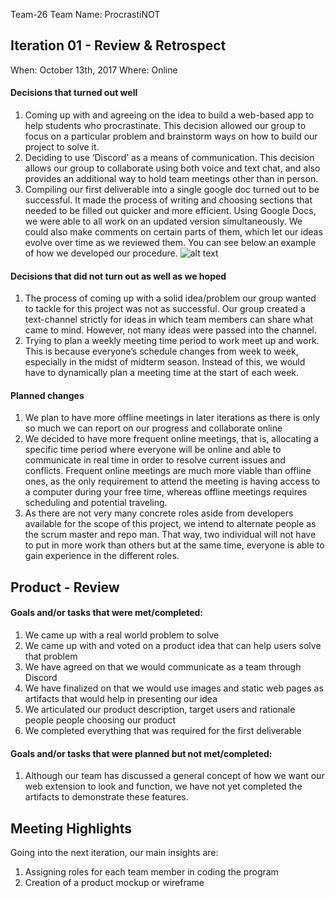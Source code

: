﻿Team-26 
Team Name: ProcrastiNOT


## Iteration 01	 - Review & Retrospect


When: October 13th, 2017
Where: Online

#### Decisions that turned out well

1. Coming up with and agreeing on the idea to build a web-based app to help students who procrastinate. This decision allowed our group to focus on a particular problem and brainstorm ways on how to build our project to solve it.
2. Deciding to use ‘Discord’ as a means of communication. This decision allows our group to collaborate using both voice and text chat, and also provides an additional way to hold team meetings other than in person.
3. Compiling our first deliverable into a single google doc turned out to be successful. It made the process of writing and choosing sections that needed to be filled out quicker and more efficient. Using Google Docs, we were able to all work on an updated version simultaneously. We could also make comments on certain parts of them, which let our ideas evolve over time as we reviewed them. You can see below an example of how we developed our procedure.
![alt text](https://i.imgur.com/VwqA639.jpg)

#### Decisions that did not turn out as well as we hoped

1. The process of coming up with a solid idea/problem our group wanted to tackle for this project was not as successful. Our group created a text-channel strictly for ideas in which team members can share what came to mind. However, not many ideas were passed into the channel.
2. Trying to plan a weekly meeting time period to work meet up and work. This is because everyone’s schedule changes from week to week, especially in the midst of midterm season. Instead of this, we would have to dynamically plan a meeting time at the start of each week.

#### Planned changes

1. We plan to have more offline meetings in later iterations as there is only so much we can report on our progress and collaborate online
2. We decided to have more frequent online meetings, that is, allocating a specific time period where everyone will be online and able to communicate in real time in order to resolve current issues and conflicts. Frequent online meetings are much more viable than offline ones, as the only requirement to attend the meeting is having access to a computer during your free time, whereas offline meetings requires scheduling and potential traveling.
3. As there are not very many concrete roles aside from developers available for the scope of this project, we intend to alternate people as the scrum master and repo man. That way, two individual will not have to put in more work than others but at the same time, everyone is able to gain experience in the different roles.

## Product - Review

#### Goals and/or tasks that were met/completed:

1. We came up with a real world problem to solve
2. We came up with and voted on a product idea that can help users solve that problem
3. We have agreed on that we would communicate as a team through Discord
4. We have finalized on that we would use images and static web pages as artifacts that would help in presenting our idea
5. We articulated our product description, target users and rationale people people choosing our product
6. We completed everything that was required for the first deliverable

#### Goals and/or tasks that were planned but not met/completed:

1. Although our team has discussed a general concept of how we want our web extension to look and function, we have not yet completed the artifacts to demonstrate these features. 

## Meeting Highlights

Going into the next iteration, our main insights are:
1. Assigning roles for each team member in coding the program
2. Creation of a product mockup or wireframe
